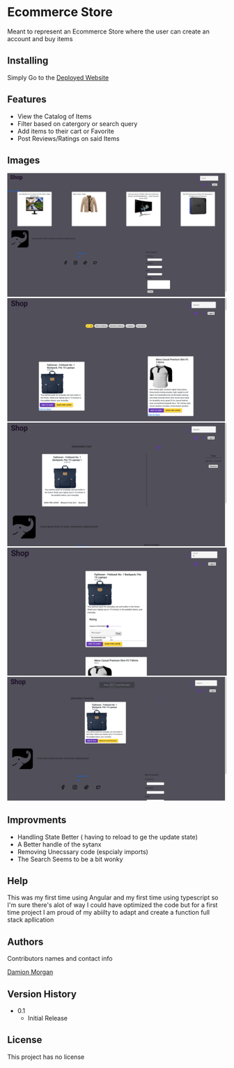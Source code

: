 # Ecommerce Store
Meant to represent an Ecommerce Store where the user can create an account and buy items
## Installing
Simply Go to the [Deployed Website](https://angular-ts.onrender.com/) 
## Features
* View the Catalog of Items
* Filter based on catergory or search query
* Add items to their cart or Favorite 
* Post Reviews/Ratings on said Items

## Images
![HomePage](./readMeImages/HomePage.png)
![Catalog](./readMeImages/CatalogPage.png)
![Cart](./readMeImages/CartPage.png)
![Search](./readMeImages/SearchPage.png)
![Favorite](./readMeImages/FavoritePage.png)


## Improvments
* Handling State Better ( having to reload to ge the update state)
* A Better handle of the sytanx 
* Removing Unecssary code (espcialy imports)
* The Search Seems to be a bit wonky 
## Help
This was my first time using Angular and my first time using typescript so I'm sure there's alot of way I could have optimized the code but for a first time project I am proud of my abiilty to adapt and create a function full stack apllication 

## Authors

Contributors names and contact info

[Damion Morgan](https://github.com/BeginnerLevelUP)


## Version History


* 0.1
    * Initial Release

## License

This project has no license 

